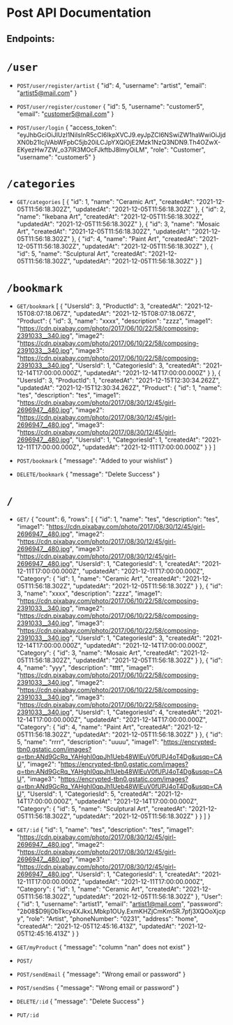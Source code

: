# Post API Documentation

## Endpoints:
# `/user`
- `POST/user/register/artist`
{
    "id": 4,
    "username": "artist",
    "email": "artist5@mail.com"
}

- `POST/user/register/customer`
{
    "id": 5,
    "username": "customer5",
    "email": "customer5@mail.com"
}

- `POST/user/login`
{
    "access_token": "eyJhbGciOiJIUzI1NiIsInR5cCI6IkpXVCJ9.eyJpZCI6NSwiZW1haWwiOiJjdXN0b21lcjVAbWFpbC5jb20iLCJpYXQiOjE2Mzk1NzQ3NDN9.Th4OZwX-EKyezHw7ZW_o37IR3MOcFJkftbJ8lmyOiLM",
    "role": "Customer",
    "username": "customer5"
}


# `/categories`
- `GET/categories`
[
    {
        "id": 1,
        "name": "Ceramic Art",
        "createdAt": "2021-12-05T11:56:18.302Z",
        "updatedAt": "2021-12-05T11:56:18.302Z"
    },
    {
        "id": 2,
        "name": "Ikebana Art",
        "createdAt": "2021-12-05T11:56:18.302Z",
        "updatedAt": "2021-12-05T11:56:18.302Z"
    },
    {
        "id": 3,
        "name": "Mosaic Art",
        "createdAt": "2021-12-05T11:56:18.302Z",
        "updatedAt": "2021-12-05T11:56:18.302Z"
    },
    {
        "id": 4,
        "name": "Paint Art",
        "createdAt": "2021-12-05T11:56:18.302Z",
        "updatedAt": "2021-12-05T11:56:18.302Z"
    },
    {
        "id": 5,
        "name": "Sculptural Art",
        "createdAt": "2021-12-05T11:56:18.302Z",
        "updatedAt": "2021-12-05T11:56:18.302Z"
    }
]


# `/bookmark`
- `GET/bookmark`
[
    {
        "UsersId": 3,
        "ProductId": 3,
        "createdAt": "2021-12-15T08:07:18.067Z",
        "updatedAt": "2021-12-15T08:07:18.067Z",
        "Product": {
            "id": 3,
            "name": "xxxx",
            "description": "zzzz",
            "image1": "https://cdn.pixabay.com/photo/2017/06/10/22/58/composing-2391033__340.jpg",
            "image2": "https://cdn.pixabay.com/photo/2017/06/10/22/58/composing-2391033__340.jpg",
            "image3": "https://cdn.pixabay.com/photo/2017/06/10/22/58/composing-2391033__340.jpg",
            "UsersId": 1,
            "CategoriesId": 3,
            "createdAt": "2021-12-14T17:00:00.000Z",
            "updatedAt": "2021-12-14T17:00:00.000Z"
        }
    },
    {
        "UsersId": 3,
        "ProductId": 1,
        "createdAt": "2021-12-15T12:30:34.262Z",
        "updatedAt": "2021-12-15T12:30:34.262Z",
        "Product": {
            "id": 1,
            "name": "tes",
            "description": "tes",
            "image1": "https://cdn.pixabay.com/photo/2017/08/30/12/45/girl-2696947__480.jpg",
            "image2": "https://cdn.pixabay.com/photo/2017/08/30/12/45/girl-2696947__480.jpg",
            "image3": "https://cdn.pixabay.com/photo/2017/08/30/12/45/girl-2696947__480.jpg",
            "UsersId": 1,
            "CategoriesId": 1,
            "createdAt": "2021-12-11T17:00:00.000Z",
            "updatedAt": "2021-12-11T17:00:00.000Z"
        }
    }
]

- `POST/bookmark`
{
    "message": "Added to your wishlist"
}

- `DELETE/bookmark`
{
    "message": "Delete Success"
}

# `/`
- `GET/`
{
    "count": 6,
    "rows": [
        {
            "id": 1,
            "name": "tes",
            "description": "tes",
            "image1": "https://cdn.pixabay.com/photo/2017/08/30/12/45/girl-2696947__480.jpg",
            "image2": "https://cdn.pixabay.com/photo/2017/08/30/12/45/girl-2696947__480.jpg",
            "image3": "https://cdn.pixabay.com/photo/2017/08/30/12/45/girl-2696947__480.jpg",
            "UsersId": 1,
            "CategoriesId": 1,
            "createdAt": "2021-12-11T17:00:00.000Z",
            "updatedAt": "2021-12-11T17:00:00.000Z",
            "Category": {
                "id": 1,
                "name": "Ceramic Art",
                "createdAt": "2021-12-05T11:56:18.302Z",
                "updatedAt": "2021-12-05T11:56:18.302Z"
            }
        },
        {
            "id": 3,
            "name": "xxxx",
            "description": "zzzz",
            "image1": "https://cdn.pixabay.com/photo/2017/06/10/22/58/composing-2391033__340.jpg",
            "image2": "https://cdn.pixabay.com/photo/2017/06/10/22/58/composing-2391033__340.jpg",
            "image3": "https://cdn.pixabay.com/photo/2017/06/10/22/58/composing-2391033__340.jpg",
            "UsersId": 1,
            "CategoriesId": 3,
            "createdAt": "2021-12-14T17:00:00.000Z",
            "updatedAt": "2021-12-14T17:00:00.000Z",
            "Category": {
                "id": 3,
                "name": "Mosaic Art",
                "createdAt": "2021-12-05T11:56:18.302Z",
                "updatedAt": "2021-12-05T11:56:18.302Z"
            }
        },
        {
            "id": 4,
            "name": "yyy",
            "description": "tttt",
            "image1": "https://cdn.pixabay.com/photo/2017/06/10/22/58/composing-2391033__340.jpg",
            "image2": "https://cdn.pixabay.com/photo/2017/06/10/22/58/composing-2391033__340.jpg",
            "image3": "https://cdn.pixabay.com/photo/2017/06/10/22/58/composing-2391033__340.jpg",
            "UsersId": 1,
            "CategoriesId": 4,
            "createdAt": "2021-12-14T17:00:00.000Z",
            "updatedAt": "2021-12-14T17:00:00.000Z",
            "Category": {
                "id": 4,
                "name": "Paint Art",
                "createdAt": "2021-12-05T11:56:18.302Z",
                "updatedAt": "2021-12-05T11:56:18.302Z"
            }
        },
        {
            "id": 5,
            "name": "rrrr",
            "description": "uuuu",
            "image1": "https://encrypted-tbn0.gstatic.com/images?q=tbn:ANd9GcRq_YAHghI0qpJh1Ueb48WlEuV0fUPJ4oT4Dg&usqp=CAU",
            "image2": "https://encrypted-tbn0.gstatic.com/images?q=tbn:ANd9GcRq_YAHghI0qpJh1Ueb48WlEuV0fUPJ4oT4Dg&usqp=CAU",
            "image3": "https://encrypted-tbn0.gstatic.com/images?q=tbn:ANd9GcRq_YAHghI0qpJh1Ueb48WlEuV0fUPJ4oT4Dg&usqp=CAU",
            "UsersId": 1,
            "CategoriesId": 5,
            "createdAt": "2021-12-14T17:00:00.000Z",
            "updatedAt": "2021-12-14T17:00:00.000Z",
            "Category": {
                "id": 5,
                "name": "Sculptural Art",
                "createdAt": "2021-12-05T11:56:18.302Z",
                "updatedAt": "2021-12-05T11:56:18.302Z"
            }
        }
    ]
}

- `GET/:id`
{
    "id": 1,
    "name": "tes",
    "description": "tes",
    "image1": "https://cdn.pixabay.com/photo/2017/08/30/12/45/girl-2696947__480.jpg",
    "image2": "https://cdn.pixabay.com/photo/2017/08/30/12/45/girl-2696947__480.jpg",
    "image3": "https://cdn.pixabay.com/photo/2017/08/30/12/45/girl-2696947__480.jpg",
    "UsersId": 1,
    "CategoriesId": 1,
    "createdAt": "2021-12-11T17:00:00.000Z",
    "updatedAt": "2021-12-11T17:00:00.000Z",
    "Category": {
        "id": 1,
        "name": "Ceramic Art",
        "createdAt": "2021-12-05T11:56:18.302Z",
        "updatedAt": "2021-12-05T11:56:18.302Z"
    },
    "User": {
        "id": 1,
        "username": "artist1",
        "email": "artist1@mail.com",
        "password": "$2b$08$D9IjObTkcy4XJkxLMbkp1OUy.ExmKHZjCmKmSR.7pfj3XQOoXjcpy",
        "role": "Artist",
        "phoneNumber": "0231",
        "address": "home",
        "createdAt": "2021-12-05T12:45:16.413Z",
        "updatedAt": "2021-12-05T12:45:16.413Z"
    }
}

- `GET/myProduct`
{
    "message": "column \"nan\" does not exist"
}

- `POST/`
- `POST/sendEmail`
{
    "message": "Wrong email or password"
}

- `POST/sendSms`
{
    "message": "Wrong email or password"
}

- `DELETE/:id`
{
    "message": "Delete Success"
}

- `PUT/:id`


